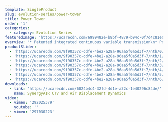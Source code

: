 ```yaml
---
template: SingleProduct
slug: evolution-series/power-tower
title: Power Tower
order: '1'
categories:
  - category: Evolution Series
featuredImage: 'https://ucarecdn.com/6999482e-b8bf-4879-b94c-0f7d4c81e013/'
overview: "* Patented integrated continuous variable transmission\n* Potential power range of up to one million watts at\n* 150 step cycles per minute\n* Automatic range of movement variability up to 65cm\n\nMultiple operational modes, including, but not limited to:\n\n* Total body climbing\n* Lower body climbing/stepping (supported and unsupported)\n* Upper body ‘hang pull’ and ‘push press’\n* Upper body reciprocal and/or single arm ‘hang pull’ and ‘push press’\n* Lower body reciprocal and/or one arm supported chest press and row\n* Reciprocal calf press\n* Deadlift and pushdown\n\nDIMENSIONS\r\n\n• 2400 H x 1250 W x 900 L (mm)"
productSlider:
  - 'https://ucarecdn.com/9f90357c-cdfe-4be2-a28a-96aa5f0a5d3f~7/nth/0/'
  - 'https://ucarecdn.com/9f90357c-cdfe-4be2-a28a-96aa5f0a5d3f~7/nth/1/'
  - 'https://ucarecdn.com/9f90357c-cdfe-4be2-a28a-96aa5f0a5d3f~7/nth/2/'
  - 'https://ucarecdn.com/9f90357c-cdfe-4be2-a28a-96aa5f0a5d3f~7/nth/3/'
  - 'https://ucarecdn.com/9f90357c-cdfe-4be2-a28a-96aa5f0a5d3f~7/nth/4/'
  - 'https://ucarecdn.com/9f90357c-cdfe-4be2-a28a-96aa5f0a5d3f~7/nth/5/'
  - 'https://ucarecdn.com/9f90357c-cdfe-4be2-a28a-96aa5f0a5d3f~7/nth/6/'
downloads:
  - link: 'https://ucarecdn.com/6024b4c4-32fd-4d1e-a32c-1e40296c84de/'
    name: SynergyAIR CTV and Air Displacement Dynamics
video:
  - vimeo: '292025379'
    youtube: ''
  - vimeo: '297030223'
---
```


